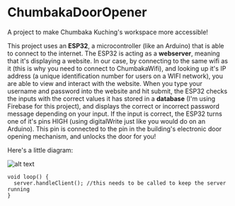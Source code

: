 # ChumbakaDoorOpener
A project to make Chumbaka Kuching's workspace more accessible!

This project uses an **ESP32**, a microcontroller (like an Arduino) that is able to connect to the internet.  The ESP32 is acting as a **webserver**, meaning that it's displaying a website.  In our case, by connecting to the same wifi as it (this is why you need to connect to ChumbakaWifi), and looking up it's IP address (a unique identification number for users on a WIFI network), you are able to view and interact with the website.  When you type your username and password into the website and hit submit, the ESP32 checks the inputs with the correct values it has stored in a **database** (I'm using Firebase for this project), and displays the correct or incorrect password message depending on your input.  If the input is correct, the ESP32 turns one of it's pins HIGH (using digitalWrite just like you would do on an Arduino).  This pin is connected to the pin in the building's electronic door opening mechanism, and unlocks the door for you!

Here's a little diagram:

![alt text](https://github.com/[kareemsayshi]/[ChumbakaDoorOpener]/blob/[main]/diagram.jpg?raw=true)

```
void loop() {
  server.handleClient(); //this needs to be called to keep the server running
}
```
